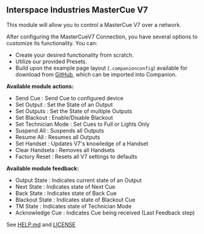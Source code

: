 ## Interspace Industries MasterCue V7

This module will allow you to control a MasterCue V7 over a network.

After configuring the MasterCueV7 Connection, you have several options to customize its functionality. You can:

- Create your desired functionality from scratch.
- Utilize our provided Presets.
- Build upon the example page layout (`.companionconfig`) available for download from [GitHub](https://github.com/bitfocus/companion-module-interspace-mastercuev7), which can be imported into Companion.

**Available module actions:**

- Send Cue : Send Cue to configured device
- Set Output : Set the State of an Output
- Set Outputs : Set the State of multiple Outputs
- Set Blackout : Enable/Disable Blackout
- Set Technician Mode : Set Cues to Full or Lights Only
- Suspend All : Suspends all Outputs
- Resume All : Resumes all Outputs
- Set Handset : Updates V7's knowledge of a Handset
- Clear Handsets : Removes all Handsets
- Factory Reset : Resets all V7 settings to defaults

**Available module feedback:**

- Output State : Indicates current state of an Output
- Next State : Indicates state of Next Cue
- Back State : Indicates state of Back Cue
- Blackout State : Indicates state of Blackout Cue
- TM State : Indicates state of Technician Mode
- Acknowledge Cue : Indicates Cue being received (Last Feedback step)

See [HELP.md](./companion/HELP.md) and [LICENSE](./LICENSE)
